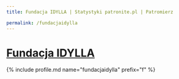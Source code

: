 ```yaml
---
title: Fundacja IDYLLA | Statystyki patronite.pl | Patromierz

permalink: /fundacjaidylla
---
```


# [Fundacja IDYLLA](https://patronite.pl/fundacjaidylla)

{% include profile.md name="fundacjaidylla" prefix="f" %}

